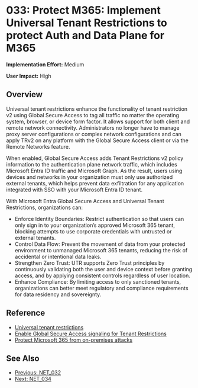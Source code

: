 ﻿# 033: Protect M365: Implement Universal Tenant Restrictions to protect Auth and Data Plane for M365

**Implementation Effort:** Medium 

**User Impact:** High 
  
## Overview
Universal tenant restrictions enhance the functionality of tenant restriction v2 using Global Secure Access to tag all traffic no matter the operating system, browser, or device form factor. It allows support for both client and remote network connectivity. Administrators no longer have to manage proxy server configurations or complex network configurations and can apply TRv2 on any platform with the Global Secure Access client or via the Remote Networks feature.

When enabled, Global Secure Access adds Tenant Restrictions v2 policy information to the authentication plane network traffic, which includes Microsoft Entra ID traffic and Microsoft Graph. As the result, users using devices and networks in your organization must only use authorized external tenants, which helps prevent data exfiltration for any application integrated with SSO with your Microsoft Entra ID tenant.

With Microsoft Entra Global Secure Access and Universal Tenant Restrictions, organizations can:

- Enforce Identity Boundaries: Restrict authentication so that users can only sign in to your organization’s approved Microsoft 365 tenant, blocking attempts to use corporate credentials with untrusted or external tenants.
- Control Data Flow: Prevent the movement of data from your protected environment to unmanaged Microsoft 365 tenants, reducing the risk of accidental or intentional data leaks.
- Strengthen Zero Trust: UTR supports Zero Trust principles by continuously validating both the user and device context before granting access, and by applying consistent controls regardless of user location.
- Enhance Compliance: By limiting access to only sanctioned tenants, organizations can better meet regulatory and compliance requirements for data residency and sovereignty.

## Reference

- [Universal tenant restrictions](https://learn.microsoft.com/en-us/entra/global-secure-access/how-to-universal-tenant-restrictions)
- [Enable Global Secure Access signaling for Tenant Restrictions](https://learn.microsoft.com/en-us/entra/global-secure-access/how-to-universal-tenant-restrictions#enable-global-secure-access-signaling-for-tenant-restrictions)
- [Protect Microsoft 365 from on-premises attacks](https://aka.ms/protectm365)

## See Also
- [Previous: NET_032](NET_032.md)
- [Next: NET_034](NET_034.md)
